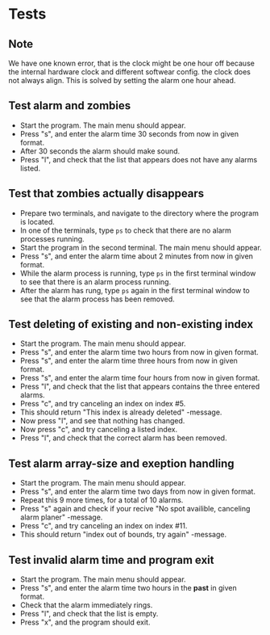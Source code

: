 # Tests

## Note

We have one known error, that is the clock might be one hour off because the internal hardware clock and different softwear config. the clock does not always align. This is solved by setting the alarm one hour ahead.


## Test alarm and zombies  

* Start the program. The main menu should appear.  
* Press "s", and enter the alarm time 30 seconds from now in given format.   
* After 30 seconds the alarm should make sound.   
* Press "l", and check that the list that appears does not have any alarms listed.

## Test that zombies actually disappears
* Prepare two terminals, and navigate to the directory where the program is located.
* In one of the terminals, type `ps` to check that there are no alarm processes running.
* Start the program in the second terminal. The main menu should appear. 
* Press "s", and enter the alarm time about 2 minutes from now in given format.
* While the alarm process is running, type `ps` in the first terminal window to see that there is an alarm process running.
* After the alarm has rung, type `ps` again in the first terminal window to see that the alarm process has been removed.

## Test deleting of existing and non-existing index

* Start the program. The main menu should appear. 
* Press "s", and enter the alarm time two hours from now in given format. 
* Press "s", and enter the alarm time three hours from now in given format. 
* Press "s", and enter the alarm time four hours from now in given format.  
* Press "l", and check that the list that appears contains the three entered alarms.  
* Press "c", and try canceling an index on index #5.  
* This should return "This index is already deleted" -message.   
* Now press "l", and see that nothing has changed.  
* Now press "c", and try canceling a listed index.  
* Press "l", and check that the correct alarm has been removed.   

## Test alarm array-size and exeption handling

* Start the program. The main menu should appear. 
* Press "s", and enter the alarm time two days from now in given format.  
* Repeat this 9 more times, for a total of 10 alarms.   
* Press "s" again and check if your recive "No spot availible, canceling alarm planer" -message.  
* Press "c", and try canceling an index on index #11.   
* This should return "index out of bounds, try again" -message. 


## Test invalid alarm time and program exit 

* Start the program. The main menu should appear. 
* Press "s", and enter the alarm time two hours in the **past** in given format.  
* Check that the alarm immediately rings.   
* Press "l", and check that the list is empty.   
* Press "x", and the program should exit.   




